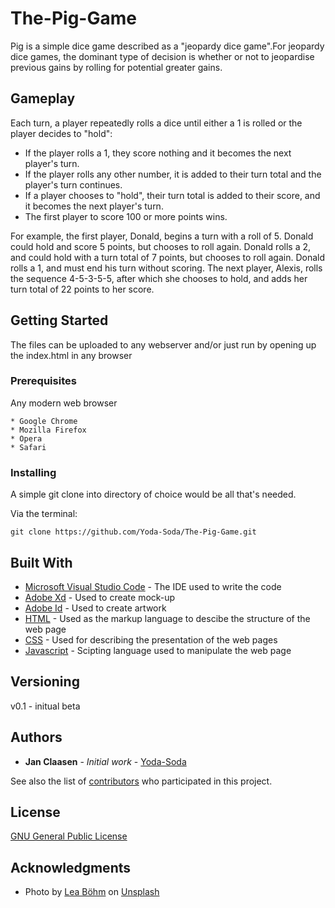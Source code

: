 # The-Pig-Game

Pig is a simple dice game described as a "jeopardy dice game".For jeopardy dice games, the dominant type of decision is whether or not to jeopardise previous gains by rolling for potential greater gains.

## Gameplay

Each turn, a player repeatedly rolls a dice until either a 1 is rolled or the player decides to "hold":

- If the player rolls a 1, they score nothing and it becomes the next player's turn.
- If the player rolls any other number, it is added to their turn total and the player's turn continues.
- If a player chooses to "hold", their turn total is added to their score, and it becomes the next player's turn.
- The first player to score 100 or more points wins.

For example, the first player, Donald, begins a turn with a roll of 5. Donald could hold and score 5 points, but chooses to roll again. Donald rolls a 2, and could hold with a turn total of 7 points, but chooses to roll again. Donald rolls a 1, and must end his turn without scoring. The next player, Alexis, rolls the sequence 4-5-3-5-5, after which she chooses to hold, and adds her turn total of 22 points to her score.

## Getting Started

The files can be uploaded to any webserver and/or just run by opening up the index.html in any browser

### Prerequisites

Any modern web browser

```
* Google Chrome
* Mozilla Firefox
* Opera
* Safari
```

### Installing

A simple git clone into directory of choice would be all that's needed.

Via the terminal:

```
git clone https://github.com/Yoda-Soda/The-Pig-Game.git
```

## Built With

- [Microsoft Visual Studio Code](https://code.visualstudio.com/) - The IDE used to write the code
- [Adobe Xd](https://www.adobe.com/products/xd.html) - Used to create mock-up
- [Adobe Id](https://www.adobe.com/products/illustrator.html) - Used to create artwork
- [HTML](https://www.w3.org/standards/webdesign/htmlcss) - Used as the markup language to descibe the structure of the web page
- [CSS](https://www.w3.org/standards/webdesign/htmlcss) - Used for describing the presentation of the web pages
- [Javascript](https://developer.mozilla.org/en-US/docs/Web/JavaScript) - Scipting language used to manipulate the web page

## Versioning

v0.1 - initual beta

## Authors

- **Jan Claasen** - _Initial work_ - [Yoda-Soda](https://github.com/Yoda-Soda)

See also the list of [contributors](https://github.com/Yoda-Soda/The-Pig-Game/graphs/contributors) who participated in this project.

## License

[GNU General Public License](https://www.gnu.org/licenses/gpl-3.0.html)

## Acknowledgments

- Photo by [Lea Böhm](https://unsplash.com/@alleslea) on [Unsplash](https://unsplash.com/photos/4yI0Kg8MV_4)
